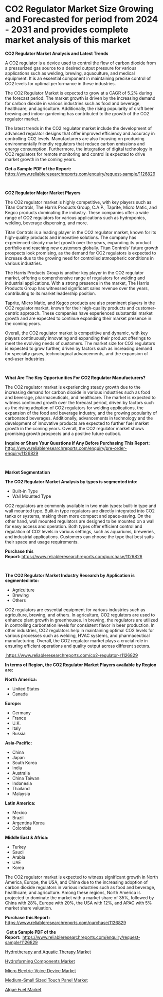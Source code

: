 <p><h1>CO2 Regulator Market Size Growing and Forecasted for period from 2024 - 2031 and provides complete market analysis of this market</h1></p><p><strong>CO2 Regulator Market Analysis and Latest Trends</strong></p>
<p><p>A CO2 regulator is a device used to control the flow of carbon dioxide from a pressurized gas source to a desired output pressure for various applications such as welding, brewing, aquaculture, and medical equipment. It is an essential component in maintaining precise control of CO2 levels for optimal performance in these industries.</p><p>The CO2 Regulator Market is expected to grow at a CAGR of 5.2% during the forecast period. The market growth is driven by the increasing demand for carbon dioxide in various industries such as food and beverage, healthcare, and agriculture. Additionally, the rising popularity of craft beer brewing and indoor gardening has contributed to the growth of the CO2 regulator market.</p><p>The latest trends in the CO2 regulator market include the development of advanced regulator designs that offer improved efficiency and accuracy in controlling CO2 levels. Manufacturers are also focusing on producing environmentally friendly regulators that reduce carbon emissions and energy consumption. Furthermore, the integration of digital technology in CO2 regulators for remote monitoring and control is expected to drive market growth in the coming years.</p></p>
<p><strong>Get a Sample PDF of the Report:&nbsp;</strong> <a href="https://www.reliableresearchreports.com/enquiry/request-sample/1126829">https://www.reliableresearchreports.com/enquiry/request-sample/1126829</a></p>
<p>&nbsp;</p>
<p><strong>CO2 Regulator Major Market Players</strong></p>
<p><p>The CO2 regulator market is highly competitive, with key players such as Titan Controls, The Harris Products Group, C.A.P., Taprite, Micro Matic, and Kegco products dominating the industry. These companies offer a wide range of CO2 regulators for various applications such as hydroponics, welding, beverage dispensing, and more.</p><p>Titan Controls is a leading player in the CO2 regulator market, known for its high-quality products and innovative solutions. The company has experienced steady market growth over the years, expanding its product portfolio and reaching new customers globally. Titan Controls' future growth prospects look promising, as the demand for CO2 regulators is expected to increase due to the growing need for controlled atmospheric conditions in various industries.</p><p>The Harris Products Group is another key player in the CO2 regulator market, offering a comprehensive range of regulators for welding and industrial applications. With a strong presence in the market, The Harris Products Group has witnessed significant sales revenue over the years, contributing to its market leadership position.</p><p>Taprite, Micro Matic, and Kegco products are also prominent players in the CO2 regulator market, known for their high-quality products and customer-centric approach. These companies have experienced substantial market growth and are expected to continue expanding their market presence in the coming years.</p><p>Overall, the CO2 regulator market is competitive and dynamic, with key players continuously innovating and expanding their product offerings to meet the evolving needs of customers. The market size for CO2 regulators is expected to grow further, driven by factors such as increasing demand for specialty gases, technological advancements, and the expansion of end-user industries.</p></p>
<p>&nbsp;</p>
<p><strong>What Are The Key Opportunities For CO2 Regulator Manufacturers?</strong></p>
<p><p>The CO2 regulator market is experiencing steady growth due to the increasing demand for carbon dioxide in various industries such as food and beverage, pharmaceuticals, and healthcare. The market is expected to witness continued growth over the forecast period, driven by factors such as the rising adoption of CO2 regulators for welding applications, the expansion of the food and beverage industry, and the growing popularity of carbonated beverages. Additionally, advancements in technology and the development of innovative products are expected to further fuel market growth in the coming years. Overall, the CO2 regulator market shows promising growth prospects and a positive future outlook.</p></p>
<p><strong>Inquire or Share Your Questions If Any Before Purchasing This Report:</strong> <a href="https://www.reliableresearchreports.com/enquiry/pre-order-enquiry/1126829">https://www.reliableresearchreports.com/enquiry/pre-order-enquiry/1126829</a></p>
<p>&nbsp;</p>
<p><strong>Market Segmentation</strong></p>
<p><strong>The CO2 Regulator Market Analysis by types is segmented into:</strong></p>
<p><ul><li>Built-in Type</li><li>Wall Mounted Type</li></ul></p>
<p><p>CO2 regulators are commonly available in two main types: built-in type and wall mounted type. Built-in type regulators are directly integrated into CO2 tanks or systems, making them more compact and space-saving. On the other hand, wall mounted regulators are designed to be mounted on a wall for easy access and operation. Both types offer efficient control and regulation of CO2 levels in various settings, such as aquariums, breweries, and industrial applications. Customers can choose the type that best suits their space and usage requirements.</p></p>
<p><strong>Purchase this Report:&nbsp;</strong><a href="https://www.reliableresearchreports.com/purchase/1126829">https://www.reliableresearchreports.com/purchase/1126829</a></p>
<p>&nbsp;</p>
<p><strong>The CO2 Regulator Market Industry Research by Application is segmented into:</strong></p>
<p><ul><li>Agriculture</li><li>Brewing</li><li>Others</li></ul></p>
<p><p>CO2 regulators are essential equipment for various industries such as agriculture, brewing, and others. In agriculture, CO2 regulators are used to enhance plant growth in greenhouses. In brewing, the regulators are utilized in controlling carbonation levels for consistent flavor in beer production. In other industries, CO2 regulators help in maintaining optimal CO2 levels for various processes such as welding, HVAC systems, and pharmaceutical manufacturing. Overall, the CO2 regulator market plays a crucial role in ensuring efficient operations and quality output across different sectors.</p></p>
<p><a href="https://www.reliableresearchreports.com/co2-regulator-r1126829">&nbsp;https://www.reliableresearchreports.com/co2-regulator-r1126829</a></p>
<p><strong>In terms of Region, the CO2 Regulator Market Players available by Region are:</strong></p>
<p>
    <p> <strong> North America: </strong>
        <ul>
            <li>United States</li>
            <li>Canada</li>
        </ul>
        </p> 
    <p> <strong> Europe: </strong>
        <ul>
            <li>Germany</li>
            <li>France</li>
            <li>U.K.</li>
            <li>Italy</li>
            <li>Russia</li>
        </ul>
        </p> 
    <p> <strong> Asia-Pacific: </strong>
        <ul>
            <li>China</li>
            <li>Japan</li>
            <li>South Korea</li>
            <li>India</li>
            <li>Australia</li>
            <li>China Taiwan</li>
            <li>Indonesia</li>
            <li>Thailand</li>
            <li>Malaysia</li>
        </ul>
        </p> 
    <p> <strong> Latin America: </strong>
        <ul>
            <li>Mexico</li>
            <li>Brazil</li>
            <li>Argentina Korea</li>
            <li>Colombia</li>
        </ul>
        </p> 
    <p> <strong> Middle East & Africa: </strong>
        <ul>
            <li>Turkey</li>
            <li>Saudi</li>
            <li>Arabia</li>
            <li>UAE</li>
            <li>Korea</li>
        </ul>
    </p>
    </p>
<p><p>The CO2 regulator market is expected to witness significant growth in North America, Europe, the USA, and China due to the increasing adoption of carbon dioxide regulators in various industries such as food and beverage, healthcare, and agriculture. Among these regions, North America is projected to dominate the market with a market share of 35%, followed by China with 28%, Europe with 20%, the USA with 12%, and APAC with 5% market share valuation.</p></p>
<p><strong>Purchase this Report: </strong><a href="https://www.reliableresearchreports.com/purchase/1126829">https://www.reliableresearchreports.com/purchase/1126829</a></p>
<p>&nbsp;<strong>Get a Sample PDF of the Report:&nbsp;&nbsp;</strong><a href="https://www.reliableresearchreports.com/enquiry/request-sample/1126829">https://www.reliableresearchreports.com/enquiry/request-sample/1126829</a></p>
<p><strong></strong></p>
<p><p><a href="https://www.linkedin.com/pulse/global-hydrotherapy-aquatic-therapy-industry-types-applications-d9xjc">Hydrotherapy and Aquatic Therapy Market</a></p><p><a href="https://issuu.com/reportprime-2/docs/hydroforming-components-market-size-2030.pptx">Hydroforming Components Market</a></p><p><a href="https://github.com/lianapter60/Market-Research-Report-List-1/blob/main/micro-electric-voice-device-market.md">Micro Electric-Voice Device Market</a></p><p><a href="https://github.com/lesliranch56456/Market-Research-Report-List-1/blob/main/medium-small-sized-touch-panel-market.md">Medium-Small Sized Touch Panel Market</a></p><p><a href="https://issuu.com/reportprime-2/docs/algae-fuel-market-size-2030.pptx">Algae Fuel Market</a></p></p>